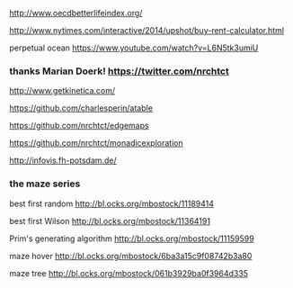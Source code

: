 http://www.oecdbetterlifeindex.org/

http://www.nytimes.com/interactive/2014/upshot/buy-rent-calculator.html

perpetual ocean https://www.youtube.com/watch?v=L6N5tk3umiU

### thanks Marian Doerk! https://twitter.com/nrchtct

http://www.getkinetica.com/

https://github.com/charlesperin/atable

https://github.com/nrchtct/edgemaps

https://github.com/nrchtct/monadicexploration

http://infovis.fh-potsdam.de/

### the maze series

best first random http://bl.ocks.org/mbostock/11189414

best first Wilson http://bl.ocks.org/mbostock/11364191

Prim's generating algorithm http://bl.ocks.org/mbostock/11159599

maze hover http://bl.ocks.org/mbostock/6ba3a15c9f08742b3a80

maze tree http://bl.ocks.org/mbostock/061b3929ba0f3964d335
